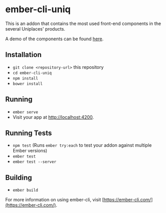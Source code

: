 # ember-cli-uniq

This is an addon that contains the most used front-end components in the several Uniplaces' products.

A demo of the components can be found [here](https://stormy-escarpment-22836.herokuapp.com/).

## Installation

* `git clone <repository-url>` this repository
* `cd ember-cli-uniq`
* `npm install`
* `bower install`

## Running

* `ember serve`
* Visit your app at [http://localhost:4200](http://localhost:4200).

## Running Tests

* `npm test` (Runs `ember try:each` to test your addon against multiple Ember versions)
* `ember test`
* `ember test --server`

## Building

* `ember build`

For more information on using ember-cli, visit [https://ember-cli.com/](https://ember-cli.com/).
